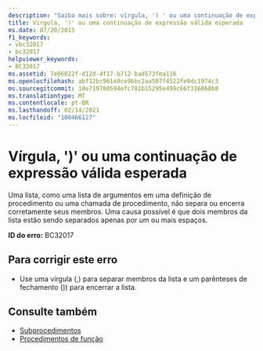 ```yaml
---
description: "Saiba mais sobre: vírgula, ') ' ou uma continuação de expressão válida esperada"
title: Vírgula, ')' ou uma continuação de expressão válida esperada
ms.date: 07/20/2015
f1_keywords:
- vbc32017
- bc32017
helpviewer_keywords:
- BC32017
ms.assetid: 7e06022f-d12d-4f17-b712-bad573fea116
ms.openlocfilehash: abf12bc961e0ce9bbc2aa507f4522fe9dc1974c3
ms.sourcegitcommit: 10e719780594efc781b15295e499c66f316068b8
ms.translationtype: MT
ms.contentlocale: pt-BR
ms.lasthandoff: 02/14/2021
ms.locfileid: "100466127"
---
```

# <a name="comma--or-a-valid-expression-continuation-expected"></a>Vírgula, ')' ou uma continuação de expressão válida esperada

Uma lista, como uma lista de argumentos em uma definição de procedimento ou uma chamada de procedimento, não separa ou encerra corretamente seus membros. Uma causa possível é que dois membros da lista estão sendo separados apenas por um ou mais espaços.  
  
 **ID do erro:** BC32017  
  
## <a name="to-correct-this-error"></a>Para corrigir este erro  
  
- Use uma vírgula (,) para separar membros da lista e um parênteses de fechamento ()) para encerrar a lista.  
  
## <a name="see-also"></a>Consulte também

- [Subprocedimentos](../programming-guide/language-features/procedures/sub-procedures.md)
- [Procedimentos de função](../programming-guide/language-features/procedures/function-procedures.md)
